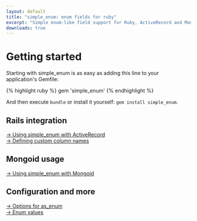 ```yaml
---
layout: default
title: "simple_enum: enum fields for ruby"
excerpt: "Simple enum-like field support for Ruby, ActiveRecord and Mongoid, including validation and internationalization."
downloads: true
---
```


# Getting started

Starting with simple_enum is as easy as adding this line to your application's Gemfile:

{% highlight ruby %}
gem 'simple_enum'
{% endhighlight %}

And then execute `bundle` or install it yourself: `gem install simple_enum`.

## Rails integration

[→ Using simple_enum with ActiveRecord](rails.html)<br>
[→ Defining custom column names](rails.html#Custom+column+names)

## Mongoid usage

[→ Using simple_enum with Mongoid](mongoid.html)<br>

## Configuration and more

[→ Options for as_enum](enum.html#Options)<br>
[→ Enum values](enum.html#Enum+values)
